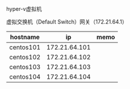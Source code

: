 hyper-v虚拟机

虚拟交换机（Default Switch）网关（172.21.64.1）

| hostname  | ip            | memo |
| --------- | ------------- | ---- |
| centos101 | 172.21.64.101 |      |
| centos102 | 172.21.64.102 |      |
| centos103 | 172.21.64.103 |      |
| centos104 | 172.21.64.104 |      |



